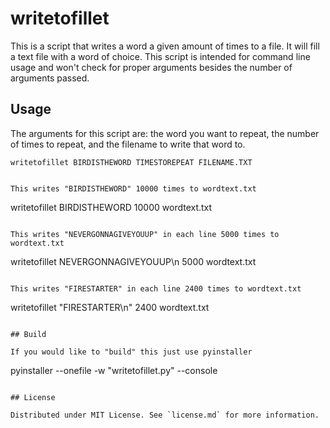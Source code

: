 # writetofillet
This is a script that writes a word a given amount of times to a file. It will fill a text file with a word of choice. This script is intended for command line usage and won't check for proper arguments besides the number of arguments passed.

## Usage

The arguments for this script are: the word you want to repeat, the number of times to repeat, and the filename to write that word to.

```
writetofillet BIRDISTHEWORD TIMESTOREPEAT FILENAME.TXT


This writes "BIRDISTHEWORD" 10000 times to wordtext.txt

```
writetofillet BIRDISTHEWORD 10000 wordtext.txt
```

This writes "NEVERGONNAGIVEYOUUP" in each line 5000 times to wordtext.txt

```
writetofillet NEVERGONNAGIVEYOUUP\n 5000 wordtext.txt
```

This writes "FIRESTARTER" in each line 2400 times to wordtext.txt

```
writetofillet "FIRESTARTER\n" 2400 wordtext.txt
```

## Build

If you would like to "build" this just use pyinstaller

```
pyinstaller --onefile -w "writetofillet.py" --console
```

## License

Distributed under MIT License. See `license.md` for more information.
